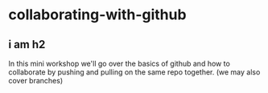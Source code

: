 # collaborating-with-github
## i am h2
In this mini workshop we'll go over the basics of github and how to collaborate by pushing and pulling on the same repo together. (we may also cover branches)
